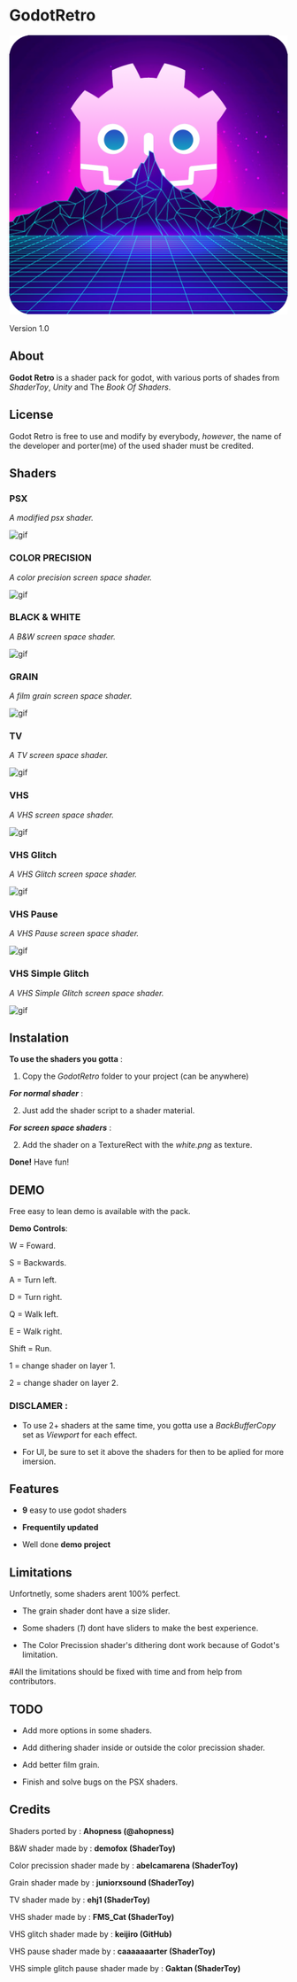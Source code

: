 # GodotRetro

![png](https://github.com/Ahopness/GodotRetro/blob/main/Fotage/icon.png?raw=true)

Version 1.0



## About

**Godot Retro** is a shader pack for godot, with various ports of shades from *ShaderToy*, *Unity* and The *Book Of Shaders*. 



## License

Godot Retro is free to use and modify by everybody, *however*, the name of the developer and porter(me) of the used shader must be credited.



## Shaders

### PSX

*A modified psx shader.*

![gif](https://github.com/Ahopness/GodotRetro/blob/main/Fotage/psx.gif?raw=true)


### COLOR PRECISION

*A color precision screen space shader.*

![gif](https://github.com/Ahopness/GodotRetro/blob/main/Fotage/cp.gif?raw=true)


### BLACK & WHITE

*A B&W screen space shader.* 

![gif](https://github.com/Ahopness/GodotRetro/blob/main/Fotage/B&W.gif?raw=true)


### GRAIN

*A film grain screen space shader.* 

![gif](https://github.com/Ahopness/GodotRetro/blob/main/Fotage/grain.gif?raw=true)


### TV

*A TV screen space shader.* 

![gif](https://github.com/Ahopness/GodotRetro/blob/main/Fotage/tv.gif?raw=true)


### VHS

*A VHS screen space shader.* 

![gif](https://github.com/Ahopness/GodotRetro/blob/main/Fotage/vhs.gif?raw=true)


### VHS Glitch

*A VHS Glitch screen space shader.* 

![gif](https://github.com/Ahopness/GodotRetro/blob/main/Fotage/vhsg.gif?raw=true)


### VHS Pause

*A VHS Pause screen space shader.*

![gif](https://github.com/Ahopness/GodotRetro/blob/main/Fotage/vhsp.gif?raw=true)


### VHS Simple Glitch

*A VHS Simple Glitch screen space shader.*

![gif](https://github.com/Ahopness/GodotRetro/blob/main/Fotage/vhssg.gif?raw=true)



## Instalation

**To use the shaders you gotta** :

1. Copy the _GodotRetro_ folder to your project (can be anywhere)


***For normal shader*** :


2. Just add the shader script to a shader material.

***For screen space shaders*** :

2. Add the shader on a TextureRect with the _white.png_ as texture.


**Done!** Have fun!



## DEMO

Free easy to lean demo is available with the pack.


**Demo Controls**:

W = Foward.

S = Backwards.

A = Turn left.

D = Turn right.

Q = Walk left.

E = Walk right.

Shift = Run.

1 = change shader on layer 1.

2 = change shader on layer 2.



### DISCLAMER :

 - To use 2+ shaders at the same time, you gotta use a *BackBufferCopy* set as *Viewport* for each effect.

 - For UI, be sure to set it above the shaders for then to be aplied for more imersion.



## Features

 - **9** easy to use godot shaders
 
 - **Frequentily updated**

 - Well done **demo project**



## Limitations

Unfortnetly, some shaders arent 100% perfect.

 - The grain shader dont have a size slider.
 
 - Some shaders (*1*) dont have sliders to make the best experience.

 - The Color Precission shader's dithering dont work because of Godot's limitation.

 
 #All the limitations should be fixed with time and from help from contributors.



## TODO

 - Add more options in some shaders.

 - Add dithering shader inside or outside the color precission shader.

 - Add better film grain.

 - Finish and solve bugs on the PSX shaders.



## Credits 

Shaders ported by : **Ahopness (@ahopness)**


B&W shader made by : **demofox (ShaderToy)**

Color precission shader made by : **abelcamarena (ShaderToy)**

Grain shader made by : **juniorxsound (ShaderToy)**

TV shader made by : **ehj1 (ShaderToy)**

VHS shader made by : **FMS_Cat (ShaderToy)**

VHS glitch shader made by : **keijiro (GitHub)**

VHS pause shader made by : **caaaaaaarter (ShaderToy)**

VHS simple glitch pause shader made by : **Gaktan (ShaderToy)**
